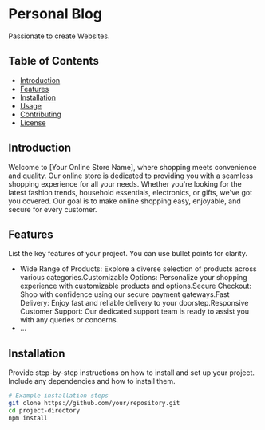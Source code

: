 
# Personal Blog 

Passionate to create Websites.

## Table of Contents

- [Introduction](#introduction)
- [Features](#features)
- [Installation](#installation)
- [Usage](#usage)
- [Contributing](#contributing)
- [License](#license)

## Introduction

Welcome to [Your Online Store Name], where shopping meets convenience and quality. Our online store is dedicated to providing you with a seamless shopping experience for all your needs. Whether you're looking for the latest fashion trends, household essentials, electronics, or gifts, we've got you covered. Our goal is to make online shopping easy, enjoyable, and secure for every customer.

## Features

List the key features of your project. You can use bullet points for clarity.

- Wide Range of Products: Explore a diverse selection of products across various categories.Customizable Options: Personalize your shopping experience with customizable products and options.Secure Checkout: Shop with confidence using our secure payment gateways.Fast Delivery: Enjoy fast and reliable delivery to your doorstep.Responsive Customer Support: Our dedicated support team is ready to assist you with any queries or concerns.
- ...

## Installation

Provide step-by-step instructions on how to install and set up your project. Include any dependencies and how to install them.

```bash
# Example installation steps
git clone https://github.com/your/repository.git
cd project-directory
npm install
